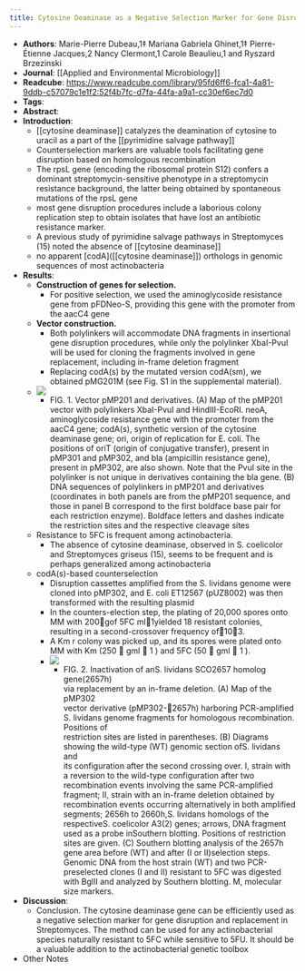 ```yaml
---
title: Cytosine Deaminase as a Negative Selection Marker for Gene Disruption and Replacement in the Genus Streptomyces and Other Actinobacteria
---
```


- **Authors**: Marie-Pierre Dubeau,1‡ Mariana Gabriela Ghinet,1‡ Pierre-Étienne 
  Jacques,2 Nancy Clermont,1 Carole Beaulieu,1 and Ryszard Brzezinski
- **Journal**: [[Applied and Environmental Microbiology]]
- **Readcube**: https://www.readcube.com/library/95fd6ff6-fca1-4a81-9ddb-c57079c1e1f2:52f4b7fc-d7fa-44fa-a9a1-cc30ef6ec7d0
- **Tags**:
- **Abstract**:
- **Introduction**:
	- [[cytosine deaminase]] catalyzes the deamination of cytosine to uracil as a part of the [[pyrimidine salvage pathway]]
	- Counterselection markers are valuable tools facilitating gene disruption based on homologous recombination
	- The rpsL gene (encoding the ribosomal protein S12) confers a dominant streptomycin-sensitive phenotype in a streptomycin resistance background, the latter being obtained by spontaneous mutations of the rpsL gene
	- most gene disruption procedures include a laborious colony replication step to obtain isolates that have lost an antibiotic resistance marker.
	- A previous study of pyrimidine salvage pathways in Streptomyces (15) noted the absence of [[cytosine deaminase]]
	- no apparent [codA]([[cytosine deaminase]]) orthologs in genomic sequences of most actinobacteria
- **Results**:
	- **Construction of genes for selection.**
		- For positive selection, we used the aminoglycoside resistance gene from pFDNeo-S, providing this gene with the promoter from the aacC4 gene
	- **Vector construction.**
		- Both polylinkers will accommodate DNA fragments in insertional gene disruption procedures, while only the polylinker XbaI-PvuI will be used for cloning the fragments involved in gene replacement, including in-frame deletion fragment
		- Replacing codA(s) by the mutated version codA(sm), we obtained pMG201M (see Fig. S1 in the supplemental material).
	- ![](https://firebasestorage.googleapis.com/v0/b/firescript-577a2.appspot.com/o/imgs%2Fapp%2FQualifying_Exam%2FCDNqcijdUv.png?alt=media&token=672bd9cd-1b96-4f51-9c91-830d56776cee)
		- FIG. 1. Vector pMP201 and derivatives. (A) Map of the pMP201 vector with
		   polylinkers XbaI-PvuI and HindIII-EcoRI. neoA, aminoglycoside 
		  resistance gene with the promoter from the aacC4 gene; codA(s), 
		  synthetic version of the cytosine deaminase gene; ori, origin of 
		  replication for E. coli. The positions of oriT (origin of conjugative 
		  transfer), present in pMP301 and pMP302, and bla (ampicillin resistance 
		  gene), present in pMP302, are also shown. Note that the PvuI site in the
		   polylinker is not unique in derivatives containing the bla gene. (B) 
		  DNA sequences of polylinkers in pMP201 and derivatives (coordinates in 
		  both panels are from the pMP201 sequence, and those in panel B 
		  correspond to the first boldface base pair for each restriction enzyme).
		   Boldface letters and dashes indicate the restriction sites and the 
		  respective cleavage sites
	- Resistance to 5FC is frequent among actinobacteria.
		- The absence of cytosine deaminase, observed in S. coelicolor and Streptomyces griseus (15), seems to be frequent and is perhaps generalized among actinobacteria
	- codA(s)-based counterselection
		- Disruption cassettes amplified from the S. lividans genome were cloned 
		  into pMP302, and E. coli ET12567 (pUZ8002) was then transformed with the
		   resulting plasmid
		- In the counters-election step, the plating of 20,000 spores onto MM 
		  with 200gof 5FC ml1yielded 18 resistant colonies, resulting in a 
		  second-crossover frequency of103.
		- A  Km r colony  was picked up, and its spores were plated onto MM with Km (250  gml  1 )  and  5FC  (50  gml  1 ).
		- ![](https://firebasestorage.googleapis.com/v0/b/firescript-577a2.appspot.com/o/imgs%2Fapp%2FQualifying_Exam%2FdnqZ40nmFh.png?alt=media&token=19a37e63-c329-4301-93b9-996a55076565)
			- FIG.  2.  Inactivation  of  anS. lividans SCO2657  homolog  gene(2657h)  
			  via  replacement  by  an  in-frame  deletion.  (A)  Map  of  the pMP302  
			  vector  derivative  (pMP302-2657h)  harboring  PCR-amplified S. 
			  lividans genome fragments for homologous recombination. Positions  of  
			  restriction  sites  are  listed  in  parentheses.  (B)  Diagrams showing 
			   the  wild-type  (WT)  genomic  section  ofS. lividans and  
			  its configuration after the second crossing over. I, strain with a 
			  reversion to the wild-type configuration after two recombination events 
			  involving the same PCR-amplified fragment; II, strain with an in-frame 
			  deletion obtained by recombination events occurring alternatively in both
			   amplified segments; 2656h to 2660h,S. lividans homologs of the 
			  respectiveS. coelicolor A3(2) genes; arrows, DNA fragment used as a probe
			   inSouthern blotting. Positions of restriction sites are given. (C) 
			  Southern blotting analysis of the 2657h gene area before (WT) and after 
			  (I or II)selection  steps.  Genomic  DNA  from  the  host  strain  (WT) 
			   and  two PCR-preselected clones (I and II) resistant to 5FC was digested
			   with BglII and analyzed by Southern blotting. M, molecular size markers.
- **Discussion**:
	- Conclusion. The cytosine deaminase gene can be efficiently used as a 
	  negative selection marker for gene disruption and replacement in 
	  Streptomyces. The method can be used for any actinobacterial species 
	  naturally resistant to 5FC while sensitive to 5FU. It should be a 
	  valuable addition to the actinobacterial genetic toolbox
- Other Notes